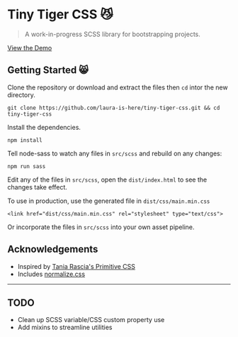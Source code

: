 # Tiny Tiger CSS 😼

> A work-in-progress SCSS library for bootstrapping projects.

[View the Demo](/dist/)

## Getting Started 😸

Clone the repository or download and extract the files then `cd` intor the new directory.

    git clone https://github.com/laura-is-here/tiny-tiger-css.git && cd tiny-tiger-css

Install the dependencies.

    npm install

Tell node-sass to watch any files in `src/scss` and rebuild on any changes:

    npm run sass

Edit any of the files in `src/scss`, open the `dist/index.html` to see the changes take effect.

To use in production, use the generated file in `dist/css/main.min.css`

    <link href="dist/css/main.min.css" rel="stylesheet" type="text/css">

Or incorporate the files in `src/scss` into your own asset pipeline.

## Acknowledgements

- Inspired by [Tania Rascia's Primitive CSS](https://taniarascia.github.io/primitive)
- Includes [normalize.css](https://necolas.github.io/normalize.css/)

---

## TODO

- Clean up SCSS variable/CSS custom property use
- Add mixins to streamline utilities
